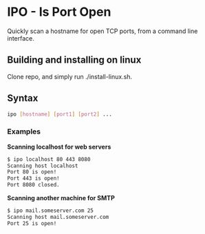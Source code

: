 # IPO - Is Port Open
Quickly scan a hostname for open TCP ports, from a command line interface.

## Building and installing on linux
Clone repo, and simply run ./install-linux.sh.

## Syntax

```bash
ipo [hostname] [port1] [port2] ...
```

### Examples

__Scanning localhost for web servers__

```bash
$ ipo localhost 80 443 8080
Scanning host localhost
Port 80 is open!
Port 443 is open!
Port 8080 closed.
```

__Scanning another machine for SMTP__

```bash
$ ipo mail.someserver.com 25
Scanning host mail.someserver.com
Port 25 is open!
```
